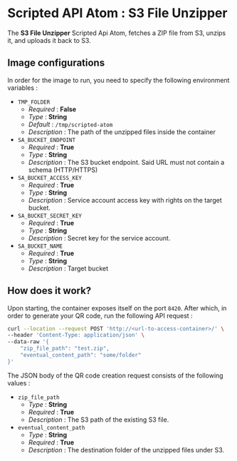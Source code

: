 # Scripted API Atom : S3 File Unzipper

The **S3 File Unzipper** Scripted Api Atom, fetches a ZIP file from S3, unzips it, and uploads it back to S3.

## Image configurations

In order for the image to run, you need to specify the following environment variables :

* `TMP_FOLDER`
    * _Required_ : **False**
    * _Type_ : **String**
    * _Default_ : `/tmp/scripted-atom`
    * _Description_ : The path of the unzipped files inside the container
* `SA_BUCKET_ENDPOINT`
    * _Required_ : **True**
    * _Type_ : **String**
    * _Description_ : The S3 bucket endpoint. Said URL must not contain a schema (HTTP/HTTPS)
* `SA_BUCKET_ACCESS_KEY`
    * _Required_ : **True**
    * _Type_ : **String**
    * _Description_ : Service account access key with rights on the target bucket.
* `SA_BUCKET_SECRET_KEY`
    * _Required_ : **True**
    * _Type_ : **String**
    * _Description_ : Secret key for the service account.
* `SA_BUCKET_NAME`
    * _Required_ : **True**
    * _Type_ : **String**
    * _Description_ : Target bucket

## How does it work?

Upon starting, the container exposes itself on the port `8420`. After which, in order to generate your QR code, run the
following API request :

```bash
curl --location --request POST 'http://<url-to-access-container>/' \
--header 'Content-Type: application/json' \
--data-raw '{
    "zip_file_path": "test.zip",
    "eventual_content_path": "some/folder"
}'
```

The JSON body of the QR code creation request consists of the following values :

* `zip_file_path`
    * _Type_ : **String**
    * _Required_ : **True**
    * _Description_ : The S3 path of the existing S3 file.
* `eventual_content_path`
    * _Type_ : **String**
    * _Required_ : **True**
    * _Description_ : The destination folder of the unzipped files under S3.
